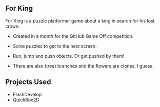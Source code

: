 ## For King

For King is a puzzle platformer game about a king in search for his lost crown.

* Created in a month for the GitHub Game Off competition.

* Solve puzzles to get to the next screen.

* Run, jump and push objects. Or get pushed by them!

* There are also (tree) branches and the flowers are clones, I guess.

## Projects Used

* FlashDevelop
* QuickBox2D